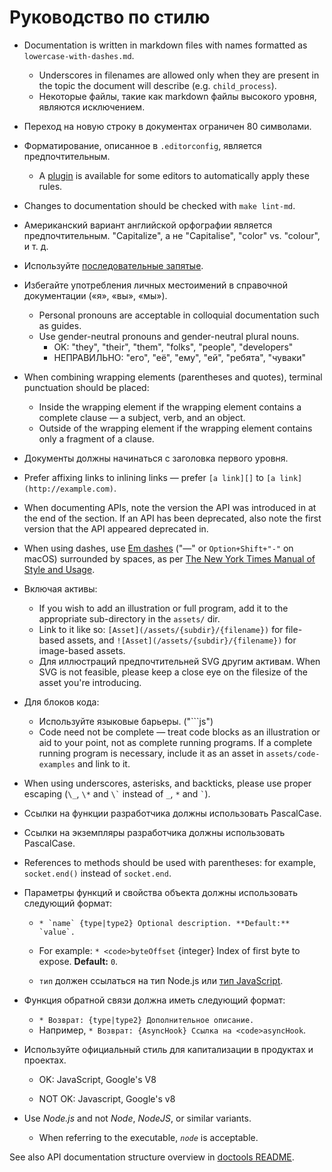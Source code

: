 # Руководство по стилю

* Documentation is written in markdown files with names formatted as `lowercase-with-dashes.md`. 
  * Underscores in filenames are allowed only when they are present in the topic the document will describe (e.g. `child_process`).
  * Некоторые файлы, такие как markdown файлы высокого уровня, являются исключением.
* Переход на новую строку в документах ограничен 80 символами.
* Форматирование, описанное в `.editorconfig`, является предпочтительным. 
  * A [plugin](http://editorconfig.org/#download) is available for some editors to automatically apply these rules.
* Changes to documentation should be checked with `make lint-md`.
* Американский вариант английской орфографии является предпочтительным. "Capitalize", а не "Capitalise", "color" vs. "colour", и т. д.
* Используйте [последовательные запятые](https://en.wikipedia.org/wiki/Serial_comma).
* Избегайте употребления личных местоимений в справочной документации («я», «вы», «мы»). 
  * Personal pronouns are acceptable in colloquial documentation such as guides.
  * Use gender-neutral pronouns and gender-neutral plural nouns. 
    * OK: "they", "their", "them", "folks", "people", "developers"
    * НЕПРАВИЛЬНО: "его", "её", "ему", "ей", "ребята", "чуваки"
* When combining wrapping elements (parentheses and quotes), terminal punctuation should be placed: 
  * Inside the wrapping element if the wrapping element contains a complete clause — a subject, verb, and an object.
  * Outside of the wrapping element if the wrapping element contains only a fragment of a clause.
* Документы должны начинаться с заголовка первого уровня.
* Prefer affixing links to inlining links — prefer `[a link][]` to `[a link](http://example.com)`.
* When documenting APIs, note the version the API was introduced in at the end of the section. If an API has been deprecated, also note the first version that the API appeared deprecated in.
* When using dashes, use [Em dashes](https://en.wikipedia.org/wiki/Dash#Em_dash) ("—" or `Option+Shift+"-"` on macOS) surrounded by spaces, as per [The New York Times Manual of Style and Usage](https://en.wikipedia.org/wiki/The_New_York_Times_Manual_of_Style_and_Usage).
* Включая активы: 
  * If you wish to add an illustration or full program, add it to the appropriate sub-directory in the `assets/` dir.
  * Link to it like so: `[Asset](/assets/{subdir}/{filename})` for file-based assets, and `![Asset](/assets/{subdir}/{filename})` for image-based assets.
  * Для иллюстраций предпочтительней SVG другим активам. When SVG is not feasible, please keep a close eye on the filesize of the asset you're introducing.
* Для блоков кода: 
  * Используйте языковые барьеры. ("```js")
  * Code need not be complete — treat code blocks as an illustration or aid to your point, not as complete running programs. If a complete running program is necessary, include it as an asset in `assets/code-examples` and link to it.
* When using underscores, asterisks, and backticks, please use proper escaping (`\_`, `\*` and `` \` `` instead of `_`, `*` and `` ` ``).
* Ссылки на функции разработчика должны использовать PascalCase.
* Ссылки на экземпляры разработчика должны использовать PascalCase.
* References to methods should be used with parentheses: for example, `socket.end()` instead of `socket.end`.
* Параметры функций и свойства объекта должны использовать следующий формат:
  
  * ``* `name` {type|type2} Optional description. **Default:** `value`.`` <!--lint disable maximum-line-length remark-lint-->
  
  * For example: `* <code>byteOffset` {integer} Index of first byte to expose. **Default:** `0`.</code> <!--lint enable maximum-line-length remark-lint-->
  
  * `тип` должен ссылаться на тип Node.js или [тип JavaScript](https://developer.mozilla.org/en-US/docs/Web/JavaScript/Guide/Grammar_and_types#Data_structures_and_types).

* Функция обратной связи должна иметь следующий формат: 
  * `* Возврат: {type|type2} Дополнительное описание.`
  * Например, `* Возврат: {AsyncHook} Ссылка на <code>asyncHook`.</code>

* Используйте официальный стиль для капитализации в продуктах и проектах.
  
  * OK: JavaScript, Google's V8 <!--lint disable prohibited-strings remark-lint-->
  
  * NOT OK: Javascript, Google's v8 <!-- lint enable prohibited-strings remark-lint-->

* Use *Node.js* and not *Node*, *NodeJS*, or similar variants.
  
  * When referring to the executable, *`node`* is acceptable.

See also API documentation structure overview in [doctools README](../tools/doc/README.md).